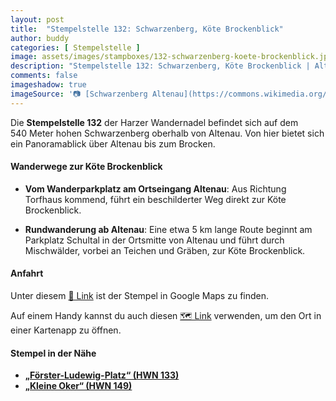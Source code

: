 ```yaml
---
layout: post
title:  "Stempelstelle 132: Schwarzenberg, Köte Brockenblick"
author: buddy
categories: [ Stempelstelle ]
image: assets/images/stampboxes/132-schwarzenberg-koete-brockenblick.jpg
description: "Stempelstelle 132: Schwarzenberg, Köte Brockenblick | Altenau"
comments: false
imageshadow: true
imageSource: '📷 [Schwarzenberg Altenau](https://commons.wikimedia.org/wiki/File:Schwarzenberg_Altenau.jpg) von <a href="//commons.wikimedia.org/wiki/User:B.Thomas95" title="User:B.Thomas95">Thomas Binder</a> unter Lizenz [CC BY-SA 4.0](https://creativecommons.org/licenses/by-sa/4.0)'
---
```


Die **Stempelstelle 132** der Harzer Wandernadel befindet sich auf dem 540 Meter hohen Schwarzenberg oberhalb von Altenau. Von hier bietet sich ein Panoramablick über Altenau bis zum Brocken. 

#### Wanderwege zur Köte Brockenblick

- **Vom Wanderparkplatz am Ortseingang Altenau**: Aus Richtung Torfhaus kommend, führt ein beschilderter Weg direkt zur Köte Brockenblick. 

- **Rundwanderung ab Altenau**: Eine etwa 5 km lange Route beginnt am Parkplatz Schultal in der Ortsmitte von Altenau und führt durch Mischwälder, vorbei an Teichen und Gräben, zur Köte Brockenblick. 

#### Anfahrt

Unter diesem [📍 Link](https://www.google.com/maps/dir/?api=1&origin=&destination=51.80594%2C%2010.44558) ist der Stempel in Google Maps zu finden.

<div class="android-only">
  Auf einem Handy kannst du auch diesen 
  <a href="geo:51.80594,10.44558">🗺️ Link</a> 
  verwenden, um den Ort in einer Kartenapp zu öffnen.
  <p></p>
</div>

#### Stempel in der Nähe

- [**„Förster-Ludewig-Platz“ (HWN 133)**](/stempelstelle-133-foerster-ludewig-platz)
- [**„Kleine Oker“ (HWN 149)**](/stempelstelle-149-herzweg)
